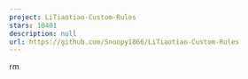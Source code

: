 ```yaml
---
project: LiTiaotiao-Custom-Rules
stars: 10401
description: null
url: https://github.com/Snoopy1866/LiTiaotiao-Custom-Rules
---
```


rm
